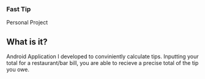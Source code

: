 ### Fast Tip
Personal Project

## What is it?
Android Application I developed to conviniently calculate tips. Inputting your total for a restaurant/bar bill, you are able to recieve a precise total of the tip you owe.




